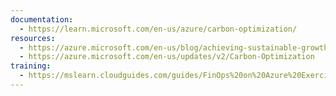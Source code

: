 ```yaml
---
documentation:
  - https://learn.microsoft.com/en-us/azure/carbon-optimization/
resources:
  - https://azure.microsoft.com/en-us/blog/achieving-sustainable-growth-with-azure-and-finops-best-practices/
  - https://azure.microsoft.com/en-us/updates/v2/Carbon-Optimization
training:
  - https://mslearn.cloudguides.com/guides/FinOps%20on%20Azure%20Exercise%209%20-%20Carbon%20emission%20optimization
---
```


